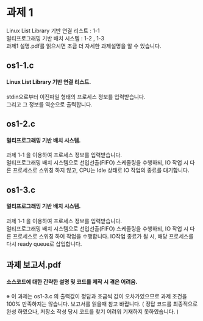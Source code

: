 # 과제 1
Linux List Library 기반 연결 리스트 : 1-1
<br>
멀티프로그래밍 기반 배치 시스템 : 1-2 , 1-3
<br>
과제1 설명.pdf를 읽으시면 조금 더 자세한 과제설명을 알 수 있습니다.
## os1-1.c
#### Linux List Library 기반 연결 리스트. 
stdin으로부터 이진파일 형태의 프로세스 정보를 입력받습니다.
<br>
그리고 그 정보를 역순으로 출력합니다.
## os1-2.c
#### 멀티프로그래밍 기반 배치 시스템.
과제 1-1 을 이용하여 프로세스 정보를 입력받습니다.
<br>
멀티프로그래밍 배치 시스템으로 선입선출(FIFO) 스케줄링을 수행하되, IO 작업 시 다른 프로세스로 스위칭 하지 않고, CPU는 Idle 상태로 IO 작업의 종료를 대기합니다.
## os1-3.c
#### 멀티프로그래밍 기반 배치 시스템.
과제 1-1 을 이용하여 프로세스 정보를 입력받습니다.
<br>
멀티프로그래밍 배치 시스템으로 선입선출(FIFO) 스케줄링을 수행하되, IO 작업 시 다른 프로세스로 스위칭 하여 작업을 수행합니다. IO작업 종료가 될 시, 해당 프로세스를 다시 ready queue로 삽입합니다.
## 과제 보고서.pdf
#### 소스코드에 대한 간략한 설명 및 코드를 제작 시 겪은 어려움.
※ 이 과제는 os1-3.c 의 출력값이 정답과 조금씩 값이 오차가있으므로 과제 조건을 100% 만족하지는 않습니다. 보고서를 읽을때 참고 바랍니다. ( 정답 코드를 최종적으로 완성 하였으나, 저장소 작성 당시 코드를 찾기 어려워 기재하지 못하였습니다. )
